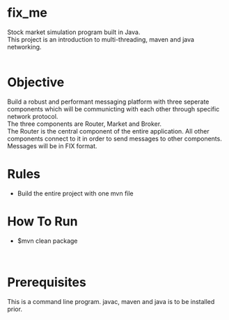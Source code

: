 # fix_me
  Stock market simulation program built in Java. <br />
  This project is an introduction to multi-threading, maven and java networking.<br />
  <br />
# Objective <br />
Build a robust and performant messaging platform with three seperate components which will be communicting with each other through specific network protocol. <br />
The three components are Router, Market and Broker. <br />
The Router is the central component of the entire application. All other components connect to it in order to send messages to other components. Messages will be in FIX format.
<br />
# Rules
 - Build the entire project with one mvn file
# How To Run
 - $mvn clean package <br />
  <br />

# Prerequisites
  This is a command line program. javac, maven and java is to be installed prior.
